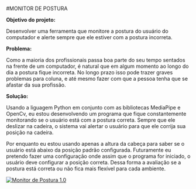 #MONITOR DE POSTURA

**Objetivo do projeto:**

Desenvolver uma ferramenta que monitore a postura do usuário do computador e alerte sempre
que ele estiver com a postura incorreta.

**Problema:**

Como a maioria dos profissionais passa boa parte do seu tempo sentados na frente de um computador,
é natural que em algum momento ao longo do dia a postura fique incorreta. No longo prazo isso pode 
trazer graves problemas para coluna, e até mesmo fazer com que a pessoa tenha que se 
afastar da sua profissão.

**Solução:**
<p>Usando a liguagem Python em conjunto com as bibliotecas MediaPipe e OpenCv, eu estou desenvolvendo 
um programa que fique constantemente monitorando se o usuário está com a postura correta. Sempre
que ele deslizar na cadeira, o sistema vai alertar o usuário para que ele corrija sua posição na cadeira.</p>

<p>
Por enquanto eu estou usando apenas a altura da cabeça para saber se o usuário está abaixo da posição padrão configurada. 
Futuramente eu pretendo fazer uma configuração onde assim que o programa for iniciado, o usuário deve configurar a posição correta.
Dessa forma a avaliação se a postura está correta ou não fica mais flexível para cada ambiente. 
</p>

[![Monitor de Postura 1.0](http://i.imgur.com/7YTMFQp.png)](https://vimeo.com/697116903/3f55276c79 "Monitor de postura 1.0!")

